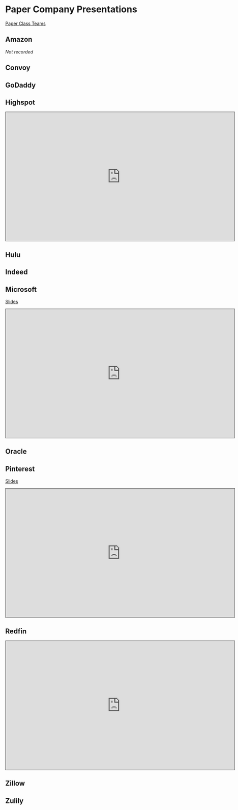 # Paper Company Presentations

[Paper Class Teams](https://docs.google.com/document/d/1y3cxfoijsBXGgaZjJ3jzVP_0ebeluEyz6ueyBDnj0SU/edit?usp=sharing)

## Amazon
_Not recorded_

## Convoy

## GoDaddy

## Highspot
<iframe src="https://adaacademy.hosted.panopto.com/Panopto/Pages/Embed.aspx?id=f1149dd3-65a0-49b2-b575-ad2b0172ff30&autoplay=false&offerviewer=true&showtitle=true&showbrand=false&start=0&interactivity=all" height="405" width="720" style="border: 1px solid #464646;" allowfullscreen allow="autoplay"></iframe>

## Hulu

## Indeed

## Microsoft
[Slides](https://drive.google.com/file/d/1JKfvsTcJ2EsjEXiN_cZLLPmMjGd3xVOP/view?usp=sharing)

<iframe src="https://adaacademy.hosted.panopto.com/Panopto/Pages/Embed.aspx?id=769fdcd9-e787-4aaa-8619-ad32017e8ede&autoplay=false&offerviewer=true&showtitle=true&showbrand=false&start=0&interactivity=all" height="405" width="720" style="border: 1px solid #464646;" allowfullscreen allow="autoplay"></iframe>

## Oracle

## Pinterest

[Slides](https://drive.google.com/file/d/1Dq0RRksCbmE6nI3i9DHQQPjQWPUxGOCy/view?usp=sharing)

<iframe src="https://adaacademy.hosted.panopto.com/Panopto/Pages/Embed.aspx?id=0bd9ac24-98dc-4224-9bc1-ad2d017ac3a1&autoplay=false&offerviewer=true&showtitle=true&showbrand=false&start=0&interactivity=all" height="405" width="720" style="border: 1px solid #464646;" allowfullscreen allow="autoplay"></iframe>

## Redfin
<iframe src="https://adaacademy.hosted.panopto.com/Panopto/Pages/Embed.aspx?id=95cec2b7-6009-49b7-b2ae-ad2d0182d6c1&autoplay=false&offerviewer=true&showtitle=true&showbrand=false&start=0&interactivity=all" height="405" width="720" style="border: 1px solid #464646;" allowfullscreen allow="autoplay"></iframe>

## Zillow

## Zulily
